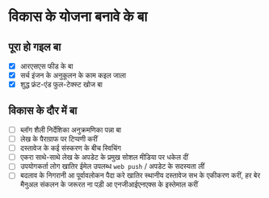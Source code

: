 # विकास के योजना बनावे के बा

## पूरा हो गइल बा

- [x] आरएसएस फीड के बा
- [x] सर्च इंजन के अनुकूलन के काम कइल जाला
- [x] शुद्ध फ्रंट-एंड फुल-टेक्स्ट खोज बा

## विकास के दौर में बा

- [ ] ब्लॉग शैली निर्देशिका अनुक्रमणिका पन्ना बा
- [ ] लेख के पैराग्राफ पर टिप्पणी करीं
- [ ] दस्तावेज के कई संस्करण के बीच स्विचिंग
- [ ] एकरा साथे-साथे लेख के अपडेट के प्रमुख सोशल मीडिया पर धकेल दीं
- [ ] उपयोगकर्ता लोग खातिर ईमेल उपलब्ध `web push` / अपडेट के सदस्यता लीं
- [ ] बदलाव के निगरानी आ पूर्वावलोकन पैदा करे खातिर स्थानीय दस्तावेज सभ के एकीकरण करीं, हर बेर मैनुअल संकलन के जरूरत ना पड़ी आ एनजीआईएनएक्स के इस्तेमाल करीं